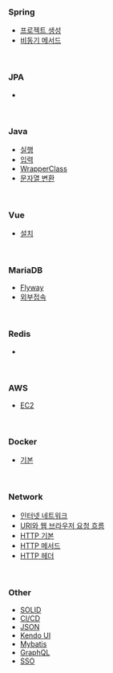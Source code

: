 ### Spring
- [프로젝트 생성](https://github.com/KEJ94/TIL/blob/main/Spring/프로젝트_생성.md)
- [비동기 메서드](https://github.com/KEJ94/TIL/blob/main/Spring/비동기_메서드.md)
<br>

### JPA
- []()
<br>

### Java
- [실행](https://github.com/KEJ94/TIL/blob/main/Java/실행.md)
- [입력](https://github.com/KEJ94/TIL/blob/main/Java/입력.md)
- [WrapperClass](https://github.com/KEJ94/TIL/blob/main/Java/WrapperClass.md)
- [문자열 변환](https://github.com/KEJ94/TIL/blob/main/Java/문자열_변환.md)
<br>

### Vue
- [설치](https://github.com/KEJ94/TIL/blob/main/Vue/설치.md)
<br>

### MariaDB
- [Flyway](https://github.com/KEJ94/TIL/blob/main/MariaDB/Flyway.md)
- [외부접속](https://github.com/KEJ94/TIL/blob/main/MariaDB/외부접속.md)
<br>

### Redis
- []()
<br>

### AWS
- [EC2](https://github.com/KEJ94/TIL/blob/main/AWS/EC2.md)
<br>

### Docker
- [기본](https://github.com/KEJ94/TIL/blob/main/Docker/기본.md)
<br>

### Network
- [인터넷 네트워크](https://github.com/KEJ94/TIL/blob/main/HTTP/인터넷_네트워크.md)
- [URI와 웹 브라우저 요청 흐름](https://github.com/KEJ94/TIL/blob/main/HTTP/URI와_웹_브라우저_요청_흐름.md)
- [HTTP 기본](https://github.com/KEJ94/TIL/blob/main/HTTP/HTTP_기본.md)
- [HTTP 메서드](https://github.com/KEJ94/TIL/blob/main/HTTP/HTTP_메서드.md)
- [HTTP 헤더](https://github.com/KEJ94/TIL/blob/main/HTTP/HTTP_헤더.md)
<br>

### Other
 - [SOLID](https://github.com/KEJ94/TIL/blob/main/Other/SOLID.md)
 - [CI/CD](https://github.com/KEJ94/TIL/blob/main/Other/CI_CD.md)
 - [JSON](https://github.com/KEJ94/TIL/blob/main/Other/JSON.md)
 - [Kendo UI](https://github.com/KEJ94/TIL/blob/main/Other/Kendo_UI.md)
 - [Mybatis](https://github.com/KEJ94/TIL/blob/main/Other/Mybatis.md)
 - [GraphQL](https://github.com/KEJ94/TIL/blob/main/Other/GraphQL.md)
 - [SSO](https://github.com/KEJ94/TIL/blob/main/Other/SSO.md)
<br>
